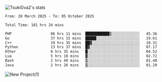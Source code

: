 
![TsukiGva2's stats](https://github-readme-stats.vercel.app/api?username=TsukiGva2&show_icons=true&theme=gruvbox)

<!--START_SECTION:waka-->

```txt
From: 28 March 2025 - To: 05 October 2025

Total Time: 181 hrs 24 mins

PHP                  86 hrs 11 mins  ███████████▒░░░░░░░░░░░░░   45.36 %
Go                   37 hrs 15 mins  █████░░░░░░░░░░░░░░░░░░░░   19.61 %
C++                  19 hrs 35 mins  ██▓░░░░░░░░░░░░░░░░░░░░░░   10.31 %
Python               13 hrs 37 mins  █▓░░░░░░░░░░░░░░░░░░░░░░░   07.17 %
Other                8 hrs 35 mins   █░░░░░░░░░░░░░░░░░░░░░░░░   04.52 %
Lua                  5 hrs 10 mins   ▓░░░░░░░░░░░░░░░░░░░░░░░░   02.72 %
Bash                 2 hrs 49 mins   ▒░░░░░░░░░░░░░░░░░░░░░░░░   01.48 %
Java                 2 hrs 26 mins   ▒░░░░░░░░░░░░░░░░░░░░░░░░   01.29 %
```

<!--END_SECTION:waka-->

![New Project(1)](https://github.com/user-attachments/assets/ca397c4b-527a-4830-9802-b71a2622b058)

<!--
![91IYheGYbCL](https://github.com/user-attachments/assets/81d7ee5b-489d-41a0-a545-5872971bd286)
-->
